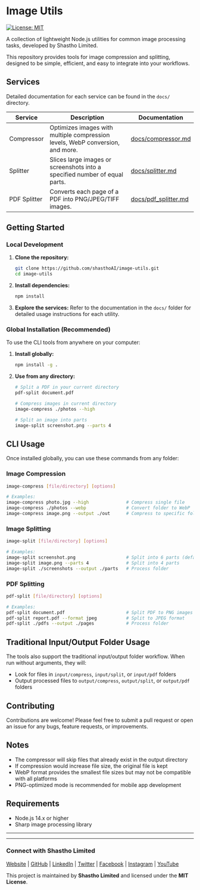 # Image Utils

[![License: MIT](https://img.shields.io/badge/License-MIT-yellow.svg)](https://opensource.org/licenses/MIT)

A collection of lightweight Node.js utilities for common image processing tasks, developed by Shastho Limited.

This repository provides tools for image compression and splitting, designed to be simple, efficient, and easy to integrate into your workflows.

## Services

Detailed documentation for each service can be found in the `docs/` directory.

| Service     | Description                                                                 | Documentation                                  |
|-------------|-----------------------------------------------------------------------------|------------------------------------------------|
| Compressor  | Optimizes images with multiple compression levels, WebP conversion, and more. | [docs/compressor.md](docs/compressor.md)       |
| Splitter    | Slices large images or screenshots into a specified number of equal parts.  | [docs/splitter.md](docs/splitter.md)          |
| PDF Splitter | Converts each page of a PDF into PNG/JPEG/TIFF images. | [docs/pdf_splitter.md](docs/pdf_splitter.md) |

## Getting Started

### Local Development

1.  **Clone the repository:**
    ```bash
    git clone https://github.com/shasthoAI/image-utils.git
    cd image-utils
    ```

2.  **Install dependencies:**
    ```bash
    npm install
    ```

3.  **Explore the services:**
    Refer to the documentation in the `docs/` folder for detailed usage instructions for each utility.

### Global Installation (Recommended)

To use the CLI tools from anywhere on your computer:

1.  **Install globally:**
    ```bash
    npm install -g .
    ```

2.  **Use from any directory:**
    ```bash
    # Split a PDF in your current directory
    pdf-split document.pdf
    
    # Compress images in current directory
    image-compress ./photos --high
    
    # Split an image into parts
    image-split screenshot.png --parts 4
    ```

## CLI Usage

Once installed globally, you can use these commands from any folder:

### Image Compression
```bash
image-compress [file/directory] [options]

# Examples:
image-compress photo.jpg --high              # Compress single file
image-compress ./photos --webp               # Convert folder to WebP
image-compress image.png --output ./out      # Compress to specific folder
```

### Image Splitting
```bash
image-split [file/directory] [options]

# Examples:
image-split screenshot.png                   # Split into 6 parts (default)
image-split image.png --parts 4              # Split into 4 parts
image-split ./screenshots --output ./parts   # Process folder
```

### PDF Splitting
```bash
pdf-split [file/directory] [options]

# Examples:
pdf-split document.pdf                       # Split PDF to PNG images
pdf-split report.pdf --format jpeg           # Split to JPEG format
pdf-split ./pdfs --output ./pages            # Process folder
```

## Traditional Input/Output Folder Usage

The tools also support the traditional input/output folder workflow. When run without arguments, they will:
- Look for files in `input/compress`, `input/split`, or `input/pdf` folders
- Output processed files to `output/compress`, `output/split`, or `output/pdf` folders

## Contributing

Contributions are welcome! Please feel free to submit a pull request or open an issue for any bugs, feature requests, or improvements.

## Notes

- The compressor will skip files that already exist in the output directory
- If compression would increase file size, the original file is kept
- WebP format provides the smallest file sizes but may not be compatible with all platforms
- PNG-optimized mode is recommended for mobile app development

## Requirements

- Node.js 14.x or higher
- Sharp image processing library


---
---

### Connect with Shastho Limited

[Website](https://shastho.ai) | [GitHub](https://github.com/shasthoAI) | [LinkedIn](https://www.linkedin.com/company/shastho) | [Twitter](https://twitter.com/shastho_ai) | [Facebook](https://www.facebook.com/shasthoAI/) | [Instagram](https://www.instagram.com/shastho_ai) | [YouTube](https://www.youtube.com/@shasthoai)

This project is maintained by **Shastho Limited** and licensed under the **MIT License**.
